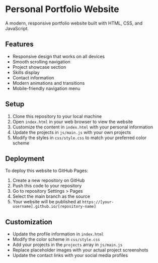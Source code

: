# Personal Portfolio Website

A modern, responsive portfolio website built with HTML, CSS, and JavaScript.

## Features

- Responsive design that works on all devices
- Smooth scrolling navigation
- Project showcase section
- Skills display
- Contact information
- Modern animations and transitions
- Mobile-friendly navigation menu

## Setup

1. Clone this repository to your local machine
2. Open `index.html` in your web browser to view the website
3. Customize the content in `index.html` with your personal information
4. Update the projects in `js/main.js` with your own projects
5. Modify the styles in `css/style.css` to match your preferred color scheme

## Deployment

To deploy this website to GitHub Pages:

1. Create a new repository on GitHub
2. Push this code to your repository
3. Go to repository Settings > Pages
4. Select the main branch as the source
5. Your website will be published at `https://[your-username].github.io/[repository-name]`

## Customization

- Update the profile information in `index.html`
- Modify the color scheme in `css/style.css`
- Add your projects in the `projects` array in `js/main.js`
- Replace placeholder images with your actual project screenshots
- Update the contact links with your social media profiles


